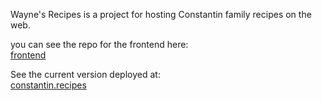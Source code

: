 Wayne's Recipes is a project for hosting Constantin family recipes on the web.

you can see the repo for the frontend here: \
[frontend](https://github.com/mitchelconstantin/wayne-recipes-frontend)

See the current version deployed at: \
[constantin.recipes](https://www.constantin.recipes/all)
